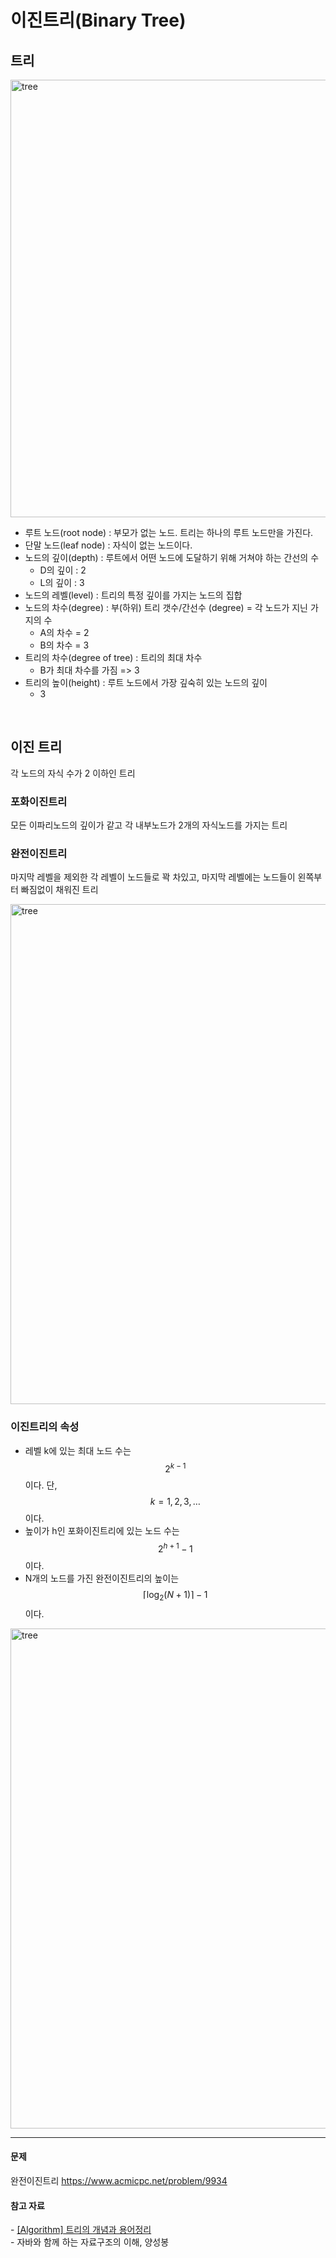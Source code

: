 # 이진트리(Binary Tree)

## 트리
<img src="https://github.com/user-attachments/assets/7318d198-bbb3-443f-9beb-8f0bb72c32ca" alt="tree" width="700px" />

- 루트 노드(root node) : 부모가 없는 노드. 트리는 하나의 루트 노드만을 가진다.   
- 단말 노드(leaf node) : 자식이 없는 노드이다.
- 노드의 깊이(depth) : 루트에서 어떤 노드에 도달하기 위해 거쳐야 하는 간선의 수
  - D의 깊이 : 2
  - L의 깊이 : 3
- 노드의 레벨(level) : 트리의 특정 깊이를 가지는 노드의 집합
- 노드의 차수(degree) : 부(하위) 트리 갯수/간선수 (degree) = 각 노드가 지닌 가지의 수
  - A의 차수 = 2
  - B의 차수 = 3
- 트리의 차수(degree of tree) : 트리의 최대 차수
  - B가 최대 차수를 가짐 => 3
- 트리의 높이(height) : 루트 노드에서 가장 깊숙히 있는 노드의 깊이
  - 3

<br />

## 이진 트리
각 노드의 자식 수가 2 이하인 트리

### 포화이진트리
모든 이파리노드의 깊이가 같고 각 내부노드가 2개의 자식노드를 가지는 트리

### 완전이진트리
마지막 레벨을 제외한 각 레벨이 노드들로 꽉 차있고, 마지막 레벨에는 노드들이 왼쪽부터 빠짐없이 채워진 트리

<img src="https://github.com/user-attachments/assets/4d837e20-959f-4ec9-9267-270acd57838e" alt="tree" width="800px" />

### 이진트리의 속성
- 레벨 k에 있는 최대 노드 수는 $$2^{k-1}$$이다. 단, $$k = 1, 2, 3, \dots$$이다.
- 높이가 h인 포화이진트리에 있는 노드 수는 $$2^{h+1} - 1$$이다.
- N개의 노드를 가진 완전이진트리의 높이는 $$\left\lceil \log_2(N+1) \right\rceil - 1$$이다.

<img src="https://github.com/user-attachments/assets/1bc3cbae-dafa-4e4e-961f-bc4232370d9e" alt="tree" width="800px" />

---

#### 문제  
완전이진트리 https://www.acmicpc.net/problem/9934
   
#### 참고 자료   
\- <a href="https://jiwondh.github.io/2017/10/15/tree/#2-%EC%9A%A9%EC%96%B4" target="blank">[Algorithm] 트리의 개념과 용어정리</a>   
\- 자바와 함께 하는 자료구조의 이해, 양성봉
